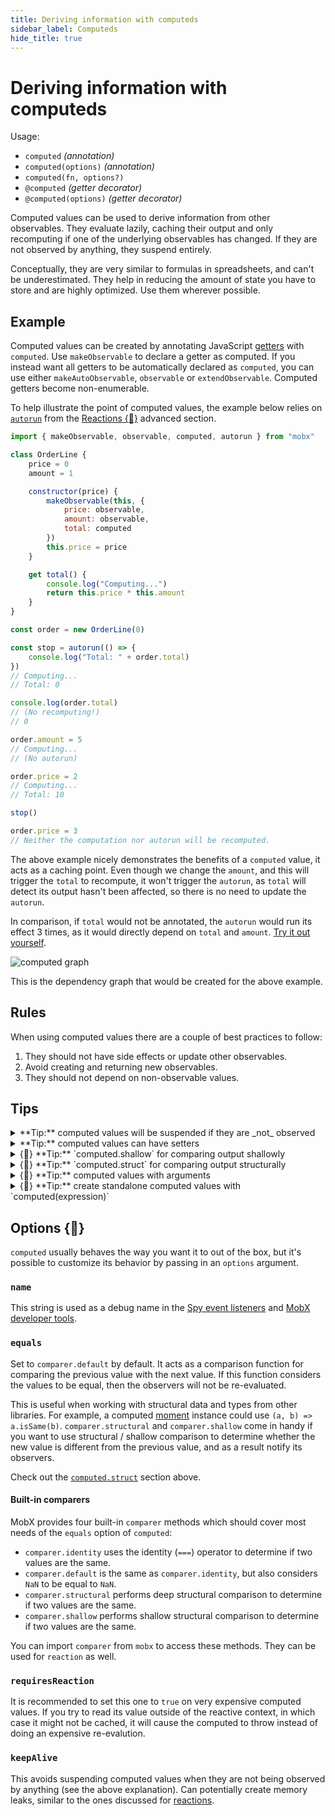 ```yaml
---
title: Deriving information with computeds
sidebar_label: Computeds
hide_title: true
---
```


<script async type="text/javascript" src="//cdn.carbonads.com/carbon.js?serve=CEBD4KQ7&placement=mobxjsorg" id="_carbonads_js"></script>

# Deriving information with computeds

Usage:

-   `computed` _(annotation)_
-   `computed(options)` _(annotation)_
-   `computed(fn, options?)`
-   `@computed` _(getter decorator)_
-   `@computed(options)` _(getter decorator)_

Computed values can be used to derive information from other observables.
They evaluate lazily, caching their output and only recomputing if one of the underlying observables has changed.
If they are not observed by anything, they suspend entirely.

Conceptually, they are very similar to formulas in spreadsheets, and can't be underestimated. They help in reducing the amount of state you have to store and are highly optimized. Use them wherever possible.

## Example

Computed values can be created by annotating JavaScript [getters](https://developer.mozilla.org/en-US/docs/Web/JavaScript/Reference/Functions/get) with `computed`.
Use `makeObservable` to declare a getter as computed. If you instead want all getters to be automatically declared as `computed`, you can use either `makeAutoObservable`, `observable` or `extendObservable`. Computed getters become non-enumerable.

To help illustrate the point of computed values, the example below relies on [`autorun`](reactions.md#autorun) from the [Reactions {🚀}](reactions.md) advanced section.

```javascript
import { makeObservable, observable, computed, autorun } from "mobx"

class OrderLine {
    price = 0
    amount = 1

    constructor(price) {
        makeObservable(this, {
            price: observable,
            amount: observable,
            total: computed
        })
        this.price = price
    }

    get total() {
        console.log("Computing...")
        return this.price * this.amount
    }
}

const order = new OrderLine(0)

const stop = autorun(() => {
    console.log("Total: " + order.total)
})
// Computing...
// Total: 0

console.log(order.total)
// (No recomputing!)
// 0

order.amount = 5
// Computing...
// (No autorun)

order.price = 2
// Computing...
// Total: 10

stop()

order.price = 3
// Neither the computation nor autorun will be recomputed.
```

The above example nicely demonstrates the benefits of a `computed` value, it acts as a caching point.
Even though we change the `amount`, and this will trigger the `total` to recompute,
it won't trigger the `autorun`, as `total` will detect its output hasn't been affected, so there is no need to update the `autorun`.

In comparison, if `total` would not be annotated, the `autorun` would run its effect 3 times,
as it would directly depend on `total` and `amount`. [Try it out yourself](https://codesandbox.io/s/computed-3cjo9?file=/src/index.tsx).

![computed graph](assets/computed-example.png)

This is the dependency graph that would be created for the above example.

## Rules

When using computed values there are a couple of best practices to follow:

1. They should not have side effects or update other observables.
2. Avoid creating and returning new observables.
3. They should not depend on non-observable values.

## Tips

<details id="computed-suspend"><summary>**Tip:** computed values will be suspended if they are _not_ observed<a href="#computed-suspend" class="tip-anchor"></a></summary>

It sometimes confuses people new to MobX, perhaps used to a library like [Reselect](https://github.com/reduxjs/reselect), that if you create a computed property but don't use it anywhere in a reaction, it is not memoized and appears to be recomputed more often than necessary.
For example, if we extended the above example with calling `console.log(order.total)` twice, after we called `stop()`, the value would be recomputed twice.

This allows MobX to automatically suspend computations that are not actively in use
to avoid unnecessary updates to computed values that are not being accessed. But if a computed property is _not_ in use by some reaction, then computed expressions are evaluated each time their value is requested, so they behave just like a normal property.

If you only fiddle around computed properties might not seem efficient, but when applied in a project that uses `observer`, `autorun`, etc., they become very efficient.

The following code demonstrates the issue:

```javascript
// OrderLine has a computed property `total`.
const line = new OrderLine(2.0)

// If you access `line.total` outside of a reaction, it is recomputed every time.
setInterval(() => {
    console.log(line.total)
}, 60)
```

It can be overridden by setting the annotation with the `keepAlive` option ([try it out yourself](https://codesandbox.io/s/computed-3cjo9?file=/src/index.tsx)) or by creating a no-op `autorun(() => { someObject.someComputed })`, which can be nicely cleaned up later if needed.
Note that both solutions have the risk of creating memory leaks. Changing the default behavior here is an anti-pattern.

MobX can also be configured with the [`computedRequiresReaction`](configuration.md#computedrequiresreaction-boolean) option, to report an error when computeds are accessed outside of a reactive context.

</details>

<details id="computed-setter"><summary>**Tip:** computed values can have setters<a href="#computed-setter" class="tip-anchor"></a></summary>

It is possible to define a [setter](https://developer.mozilla.org/en-US/docs/Web/JavaScript/Reference/Functions/set) for computed values as well. Note that these setters cannot be used to alter the value of the computed property directly,
but they can be used as an "inverse" of the derivation. Setters are automatically marked as actions. For example:

```javascript
class Dimension {
    length = 2

    constructor() {
        makeAutoObservable(this)
    }

    get squared() {
        return this.length * this.length
    }
    set squared(value) {
        this.length = Math.sqrt(value)
    }
}
```

</details>

<details id="computed-shallow"><summary>{🚀} **Tip:** `computed.shallow` for comparing output shallowly <a href="#computed-shallow" class="tip-anchor"></a></summary>

If the output of a computed value that is a collection with all items identical to the collection from previous computation doesn't need to notify observers, `computed.shallow` can be used. It will do size check and reference equality check for each item, rather than a reference equality check of the collection, before notifying observers.

In practice, `computed.shalow` is useful only in limited situations. Only use it if changes in the underlying observables can still lead to the same contents in the collection, for example, if we were filtering a list of rectangles by whether they are in a given area, the rectangles included might stay the same even though the area changes.

</details>

<details id="computed-struct"><summary>{🚀} **Tip:** `computed.struct` for comparing output structurally <a href="#computed-struct" class="tip-anchor"></a></summary>

If the output of a computed value that is structurally equivalent to the previous computation doesn't need to notify observers, `computed.struct` can be used. It will make a structural comparison first, rather than a reference equality check, before notifying observers. For example:

```javascript
class Box {
    width = 0
    height = 0

    constructor() {
        makeObservable(this, {
            width: observable,
            height: observable,
            topRight: computed.struct
        })
    }

    get topRight() {
        return {
            x: this.width,
            y: this.height
        }
    }
}
```

By default, the output of a `computed` is compared by reference. Since `topRight` in the above example will always produce a new result object, it is never going to be considered equal to a previous output. Unless `computed.struct` is used.

However, in the above example _we actually don't need `computed.struct`_!
Computed values normally only re-evaluate if the backing values change.
That's why `topRight` will only react to changes in `width` or `height`.
Since if any of those change, we would get a different `topRight` coordinate anyway. `computed.struct` would never have a cache hit and be a waste of effort, so we don't need it.

In practice, `computed.struct` is less useful than it sounds. Only use it if changes in the underlying observables can still lead to the same output. For example, if we were rounding the coordinates first, the rounded coordinates might be equal to the previously rounded coordinates even though the underlying values aren't.

Check out the [`equals`](#equals) option for further customizations on determining whether the output has changed.

</details>

<details id="computed-with-args"><summary>{🚀} **Tip:** computed values with arguments<a href="#computed-with-args" class="tip-anchor"></a></summary>

Although getters don't take arguments, several strategies to work with derived values that need arguments are discussed [here](computeds-with-args.md).

</details>

<details id="standalone"><summary>{🚀} **Tip:** create standalone computed values with `computed(expression)`<a href="#standalone" class="tip-anchor"></a></summary>

`computed` can also be invoked directly as a function, just like [`observable.box`](api.md#observablebox) creates a standalone computed value.
Use `.get()` on the returned object to get the current value of the computation.
This form of `computed` is not used very often, but in some cases where you need to pass a "boxed" computed value around it might prove itself useful, one such case is discussed [here](computeds-with-args.md).

</details>

## Options {🚀}

`computed` usually behaves the way you want it to out of the box, but it's possible to customize its behavior by passing in an `options` argument.

### `name`

This string is used as a debug name in the [Spy event listeners](analyzing-reactivity.md#spy) and [MobX developer tools](https://github.com/mobxjs/mobx-devtools).

### `equals`

Set to `comparer.default` by default. It acts as a comparison function for comparing the previous value with the next value. If this function considers the values to be equal, then the observers will not be re-evaluated.

This is useful when working with structural data and types from other libraries. For example, a computed [moment](https://momentjs.com/) instance could use `(a, b) => a.isSame(b)`. `comparer.structural` and `comparer.shallow` come in handy if you want to use structural / shallow comparison to determine whether the new value is different from the previous value, and as a result notify its observers.

Check out the [`computed.struct`](#computed-struct) section above.

#### Built-in comparers

MobX provides four built-in `comparer` methods which should cover most needs of the `equals` option of `computed`:

-   `comparer.identity` uses the identity (`===`) operator to determine if two values are the same.
-   `comparer.default` is the same as `comparer.identity`, but also considers `NaN` to be equal to `NaN`.
-   `comparer.structural` performs deep structural comparison to determine if two values are the same.
-   `comparer.shallow` performs shallow structural comparison to determine if two values are the same.

You can import `comparer` from `mobx` to access these methods. They can be used for `reaction` as well.

### `requiresReaction`

It is recommended to set this one to `true` on very expensive computed values. If you try to read its value outside of the reactive context, in which case it might not be cached, it will cause the computed to throw instead of doing an expensive re-evalution.

### `keepAlive`

This avoids suspending computed values when they are not being observed by anything (see the above explanation). Can potentially create memory leaks, similar to the ones discussed for [reactions](reactions.md#always-dispose-of-reactions).
